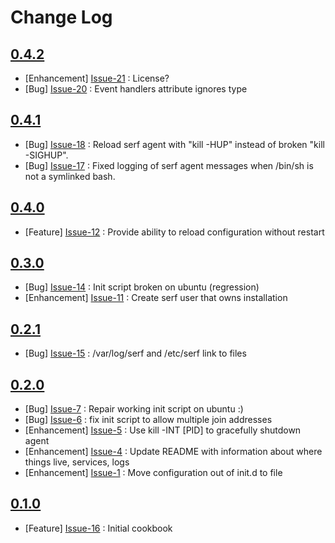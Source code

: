 Change Log
==========

[0.4.2](https://github.com/bbaugher/serf/issues?milestone=8&state=closed)
-------------------------------------------------------------------------

  * [Enhancement] [Issue-21](https://github.com/bbaugher/serf/issues/21) : License?
  * [Bug] [Issue-20](https://github.com/bbaugher/serf/issues/20) : Event handlers attribute ignores type

[0.4.1](https://github.com/bbaugher/serf/issues?milestone=6&state=closed)
-------------------------------------------------------------------------

  * [Bug] [Issue-18](https://github.com/bbaugher/serf/issues/18) : Reload serf agent with "kill -HUP" instead of broken "kill -SIGHUP".
  * [Bug] [Issue-17](https://github.com/bbaugher/serf/issues/17) : Fixed logging of serf agent messages when /bin/sh is not a symlinked bash.

[0.4.0](https://github.com/bbaugher/serf/issues?milestone=3&state=closed)
-------------------------------------------------------------------------

  * [Feature] [Issue-12](https://github.com/bbaugher/serf/issues/12) : Provide ability to reload configuration without restart

[0.3.0](https://github.com/bbaugher/serf/issues?milestone=2&state=closed)
-------------------------------------------------------------------------

  * [Bug] [Issue-14](https://github.com/bbaugher/serf/issues/14) : Init script broken on ubuntu (regression)
  * [Enhancement] [Issue-11](https://github.com/bbaugher/serf/issues/11) : Create serf user that owns installation

[0.2.1](https://github.com/bbaugher/serf/issues?milestone=4&state=closed)
-------------------------------------------------------------------------

  * [Bug] [Issue-15](https://github.com/bbaugher/serf/issues/15) : /var/log/serf and /etc/serf link to files

[0.2.0](https://github.com/bbaugher/serf/issues?milestone=1&state=closed)
-------------------------------------------------------------------------

  * [Bug] [Issue-7](https://github.com/bbaugher/serf/issues/7) : Repair working init script on ubuntu :)
  * [Bug] [Issue-6](https://github.com/bbaugher/serf/issues/6) : fix init script to allow multiple join addresses
  * [Enhancement] [Issue-5](https://github.com/bbaugher/serf/issues/5) : Use kill -INT [PID] to gracefully shutdown agent
  * [Enhancement] [Issue-4](https://github.com/bbaugher/serf/issues/4) : Update README with information about where things live, services, logs
  * [Enhancement] [Issue-1](https://github.com/bbaugher/serf/issues/1) : Move configuration out of init.d to file

[0.1.0](https://github.com/bbaugher/serf/issues?milestone=5&state=closed)
-------------------------------------------------------------------------

  * [Feature] [Issue-16](https://github.com/bbaugher/serf/issues/16) : Initial cookbook
